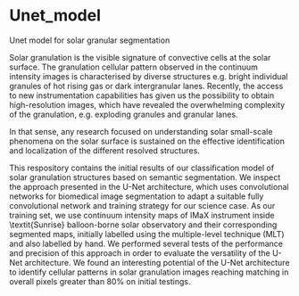 # Unet_model
Unet model for solar granular segmentation

Solar granulation is the visible signature of convective cells at the solar surface. The granulation cellular pattern observed in the continuum 
intensity images is characterised by diverse structures e.g. bright individual granules of hot rising gas or dark intergranular lanes. Recently, 
the access to new instrumentation capabilities has given us the possibility to obtain high-resolution images, which have revealed the overwhelming 
complexity of the granulation, e.g. exploding granules and granular lanes. 

In that sense, any research focused on understanding solar small-scale phenomena on the solar surface is sustained on the effective identification and 
localization of the different resolved structures. 

This respository contains the initial results of our classification model of solar granulation structures based on semantic segmentation. 
We inspect the approach presented in the U-Net architecture, which uses convolutional networks for biomedical image segmentation to adapt a 
suitable fully convolutional network and training strategy for our science case. As our training set, we use continuum intensity maps of IMaX 
instrument inside \textit{Sunrise} balloon-borne solar observatory and their corresponding segmented maps, initially labelled using the multiple-level 
technique (MLT) and also labelled by hand. We performed several tests of the performance and precision of this approach in order to evaluate the versatility 
of the U-Net architecture. We found an interesting potential of the U-Net architecture to identify cellular patterns in solar granulation images reaching 
matching in overall pixels greater than 80\% on initial testings.
